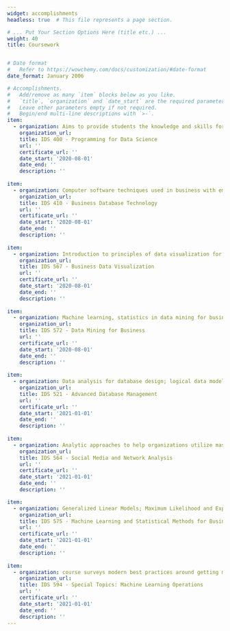 ```yaml
---
widget: accomplishments
headless: true  # This file represents a page section.

# ... Put Your Section Options Here (title etc.) ...
weight: 40
title: Coursework


# Date format
#   Refer to https://wowchemy.com/docs/customization/#date-format
date_format: January 2006

# Accomplishments.
#   Add/remove as many `item` blocks below as you like.
#   `title`, `organization` and `date_start` are the required parameters.
#   Leave other parameters empty if not required.
#   Begin/end multi-line descriptions with `>-`.
item:
  - organization: Aims to provide students the knowledge and skills for designing and developing data science applications in various business areas, using a language such as Python. Focuses on programming constructs and use of functions and packages.
    organization_url:
    title: IDS 400 - Programming for Data Science
    url: ''
    certificate_url: ''
    date_start: '2020-08-01'
    date_end: ''
    description: ''
    
item: 
  - organization: Computer software techniques used in business with emphasis on information management and database management systems. Data management and analysis. Major types of database management systems, query languages.
    organization_url:
    title: IDS 410 - Business Database Technology
    url: ''
    certificate_url: ''
    date_start: '2020-08-01'
    date_end: ''
    description: ''
    
item:
  - organization: Introduction to principles of data visualization for business and the optimal presentation of analytics results. 
    organization_url:
    title: IDS 567 - Business Data Visualization
    url: ''
    certificate_url: ''
    date_start: '2020-08-01'
    date_end: ''
    description: ''
    
item:
  - organization: Machine learning, statistics in data mining for business insights. Prediction, classification, trees, random forests, boosting, clustering, regularization, SVM, recommender systems, neural nets, text mining. Application to varied business contexts.
    organization_url:
    title: IDS 572 - Data Mining for Business
    url: ''
    certificate_url: ''
    date_start: '2020-08-01'
    date_end: ''
    description: ''
    
item:
  - organization: Data analysis for database design; logical data modeling, transaction modeling; implementation models; physical database design; database tuning and performance evaluation; database decomposition; distributed database; database security. 
    organization_url:
    title: IDS 521 - Advanced Database Management
    url: ''
    certificate_url: ''
    date_start: '2021-01-01'
    date_end: ''
    description: ''
    
item:    
  - organization: Analytic approaches to help organizations utilize massive social media data for making informed business decisions; sentiment identification; social network analysis; customer behavior analysis, social advertising using machine learning methods.
    organization_url:
    title: IDS 564 - Social Media and Network Analysis
    url: ''
    certificate_url: ''
    date_start: '2021-01-01'
    date_end: ''
    description: ''

item:
  - organization: Generalized Linear Models; Maximum Likelihood and Expectation Maximization; Sampling; Factor Analysis; Support Vector Machines; Random Forests; Boosting; Time Series Analysis; Sampling and Optimization. 
    organization_url:
    title: IDS 575 - Machine Learning and Statistical Methods for Business Analytics
    url: ''
    certificate_url: ''
    date_start: '2021-01-01'
    date_end: ''
    description: ''
    
item:    
  - organization: course surveys modern best practices around getting machine learning (ML) models into production. It continues where IDS 572 and IDS 575 left off, which is to learn multiple ways of operationalizing machine learning workflows and models in the context of the larger business end-goals. The course is complementary to IDS 561. We will gain a better understanding of strategies for model management, monitoring and deployment. We will also intertwine these topics with online experimentation techniques (A/B testing) and software engineering ideas such as version control, containerization, and continuous integration or continuous deployment.
    organization_url:
    title: IDS 594 - Special Topics: Machine Learning Operations
    url: ''
    certificate_url: ''
    date_start: '2021-01-01'
    date_end: ''
    description: ''
---
```


